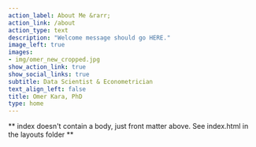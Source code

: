```yaml
---
action_label: About Me &rarr;
action_link: /about
action_type: text
description: "Welcome message should go HERE."
image_left: true
images:
- img/omer_new_cropped.jpg
show_action_link: true
show_social_links: true
subtitle: Data Scientist & Econometrician
text_align_left: false
title: Omer Kara, PhD
type: home
---
```


** index doesn't contain a body, just front matter above.
See index.html in the layouts folder **
